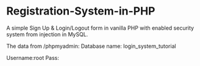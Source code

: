# Registration-System-in-PHP
A simple Sign Up &amp; Login/Logout form in vanilla PHP with enabled security system from injection in MySQL.

The data from /phpmyadmin:
Database name: login_system_tutorial

Username:root
Pass: 
